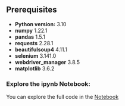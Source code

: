## Prerequisites
- **Python version:** 3.10
- **numpy** 1.22.1
- **pandas** 1.5.1
- **requests** 2.28.1
- **beautifulsoup4** 4.11.1
- **selenium** 3.141.0
- **webdriver_manager** 3.8.5
- **matplotlib** 3.6.2

### Explore the ipynb Notebook:
You can explore the full code in the [Notebook](./20th_century_scrape.ipynb)
